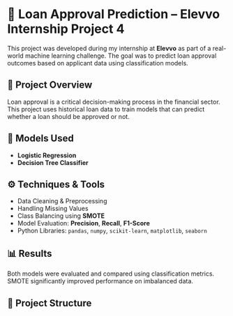 # 🏦 Loan Approval Prediction – Elevvo Internship Project 4

This project was developed during my internship at **Elevvo** as part of a real-world machine learning challenge. The goal was to predict loan approval outcomes based on applicant data using classification models.

## 📌 Project Overview

Loan approval is a critical decision-making process in the financial sector. This project uses historical loan data to train models that can predict whether a loan should be approved or not.

## 🧠 Models Used

- **Logistic Regression**
- **Decision Tree Classifier**

## ⚙️ Techniques & Tools

- Data Cleaning & Preprocessing
- Handling Missing Values
- Class Balancing using **SMOTE**
- Model Evaluation: **Precision**, **Recall**, **F1-Score**
- Python Libraries: `pandas`, `numpy`, `scikit-learn`, `matplotlib`, `seaborn`

## 📊 Results

Both models were evaluated and compared using classification metrics. SMOTE significantly improved performance on imbalanced data.

## 📁 Project Structure

